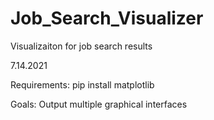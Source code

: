 # Job_Search_Visualizer
Visualizaiton for job search results

7.14.2021

Requirements:
pip install matplotlib

Goals:
Output multiple graphical interfaces
